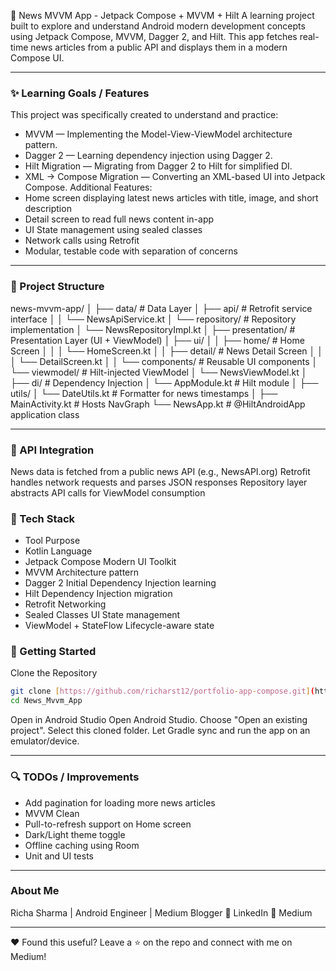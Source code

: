 📱 News MVVM App - Jetpack Compose + MVVM + Hilt
A learning project built to explore and understand Android modern development concepts using Jetpack Compose, MVVM, Dagger 2, and Hilt. This app fetches real-time news articles from a public API and displays them in a modern Compose UI.


---

### ✨ Learning Goals / Features
This project was specifically created to understand and practice:
* MVVM — Implementing the Model-View-ViewModel architecture pattern.
* Dagger 2 — Learning dependency injection using Dagger 2.
* Hilt Migration — Migrating from Dagger 2 to Hilt for simplified DI.
* XML → Compose Migration — Converting an XML-based UI into Jetpack Compose.
Additional Features:
* Home screen displaying latest news articles with title, image, and short description
* Detail screen to read full news content in-app
* UI State management using sealed classes
* Network calls using Retrofit
* Modular, testable code with separation of concerns

---

### 🧱 Project Structure
news-mvvm-app/
│
├── data/                     # Data Layer
│   ├── api/                  # Retrofit service interface
│   │   └── NewsApiService.kt
│   └── repository/           # Repository implementation
│       └── NewsRepositoryImpl.kt
│
├── presentation/             # Presentation Layer (UI + ViewModel)
│   ├── ui/
│   │   ├── home/             # Home Screen
│   │   │   └── HomeScreen.kt
│   │   ├── detail/           # News Detail Screen
│   │   │   └── DetailScreen.kt
│   │   └── components/       # Reusable UI components
│   └── viewmodel/            # Hilt-injected ViewModel
│       └── NewsViewModel.kt
│
├── di/                       # Dependency Injection
│   └── AppModule.kt          # Hilt module
│
├── utils/
│   └── DateUtils.kt          # Formatter for news timestamps
│
├── MainActivity.kt           # Hosts NavGraph
└── NewsApp.kt                # @HiltAndroidApp application class

---

### 📡 API Integration


News data is fetched from a public news API (e.g., NewsAPI.org)
Retrofit handles network requests and parses JSON responses
Repository layer abstracts API calls for ViewModel consumption


### 💠 Tech Stack
* Tool	Purpose
* Kotlin	Language
* Jetpack Compose	Modern UI Toolkit
* MVVM	Architecture pattern
* Dagger 2	Initial Dependency Injection learning
* Hilt	Dependency Injection migration
* Retrofit	Networking
* Sealed Classes	UI State management
* ViewModel + StateFlow	Lifecycle-aware state


### 🚀 Getting Started


Clone the Repository

```bash
git clone [https://github.com/richarst12/portfolio-app-compose.git](https://github.com/richarst12/News_Mvvm_App.git)
cd News_Mvvm_App
```
Open in Android Studio
Open Android Studio.
Choose "Open an existing project".
Select this cloned folder.
Let Gradle sync and run the app on an emulator/device.

---


### 🔍 TODOs / Improvements
*  Add pagination for loading more news articles
*  MVVM Clean
*  Pull-to-refresh support on Home screen
*  Dark/Light theme toggle
*  Offline caching using Room
*  Unit and UI tests

---

### About Me
Richa Sharma | Android Engineer | Medium Blogger
🔗 LinkedIn
📝 Medium

---

❤️ Found this useful?
Leave a ⭐ on the repo and connect with me on Medium!

